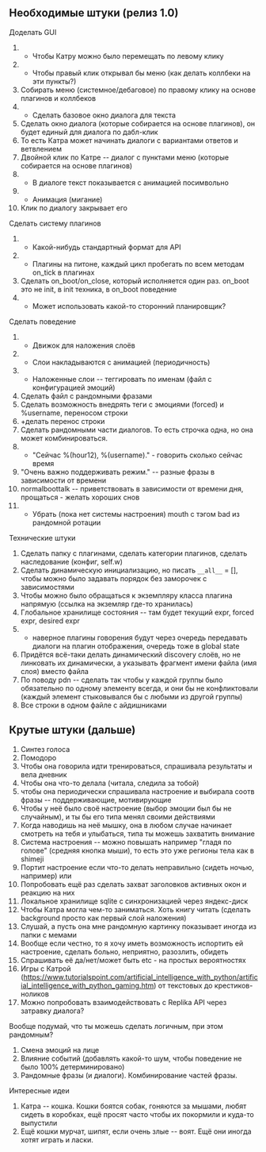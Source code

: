 ## Необходимые штуки (релиз 1.0)
Доделать GUI
1. + Чтобы Катру можно было перемещать по левому клику
2. + Чтобы правый клик открывал бы меню (как делать коллбеки на эти пункты?)
3. Собирать меню (системное/дебаговое) по правому клику на основе плагинов и коллбеков
4. + Сделать базовое окно диалога для текста
5. Сделать окно диалога (которые собирается на основе плагинов), он будет единый для диалога по дабл-клик
6. То есть Катра может начинать диалоги с вариантами ответов и ветвлением
7. Двойной клик по Катре -- диалог с пунктами меню (которые собирается на основе плагинов)
8. + В диалоге текст показывается с анимацией посимвольно
9. + Анимация (мигание)
10. Клик по диалогу закрывает его

Сделать систему плагинов
1. + Какой-нибудь стандартный формат для API
2. + Плагины на питоне, каждый цикл пробегать по всем методам on_tick в плагинах
3. Сделать on_boot/on_close, который исполняется один раз. on_boot это не init, в init техника, в on_boot поведение
4. + Может использовать какой-то сторонний планировщик?

Сделать поведение
1. + Движок для наложения слоёв
2. + Слои накладываются с анимацией (периодичность)
3. + Наложенные слои -- теггировать по именам (файл с конфигурацией эмоций)
4. Сделать файл с рандомными фразами 
5. Сделать возможность внедрять теги с эмоциями (forced) и %username, переносом строки
6. +делать перенос строки
7. Сделать рандомными части диалогов. То есть строчка одна, но она может комбинироваться.
8. + "Сейчас %(hour12), %(username)." - говорить сколько сейчас время
9. "Очень важно поддерживать режим." -- разные фразы в зависимости от времени
10. normalboottalk -- приветствовать в зависимости от времени дня, прощаться - желать хороших снов
11. + Убрать (пока нет системы настроения) mouth с тэгом bad из рандомной ротации

Технические штуки
1. Сделать папку с плагинами, сделать категории плагинов, сделать наследование (конфиг, self.w)
2. Сделать динамическую инициализацию, но писать `__all__` = [], чтобы можно было задавать порядок без заморочек с зависимостями
3. Чтобы можно было обращаться к экземпляру класса плагина напрямую (ссылка на экземляр где-то хранилась)
4. Глобальное хранилище состояния -- там будет текущий expr, forced expr, desired expr
5. + наверное плагины говорения будут через очередь передавать диалоги на плагин отображения, очередь тоже в global state
6. Придётся всё-таки делать динамический discovery слоёв, но не линковать их динамически, а указывать фрагмент имени файла (имя слоя) вместо файла
7. По поводу pdn -- сделать так чтобы у каждой группы было обязательно по одному элементу всегда, и они бы не конфликтовали (каждый элемент стыковывался бы с любыми из другой группы)
8. Все строки в одном файле с айдишниками

## Крутые штуки (дальше)
1. Синтез голоса
2. Помодоро
3. Чтобы она говорила идти тренироваться, спрашивала результаты и вела дневник
4. Чтобы она что-то делала (читала, следила за тобой)
5. чтобы она периодически спрашивала настроение и выбирала соотв фразы -- поддерживающие, мотивирующие
6. Чтобы у неё было своё настроение (выбор эмоции был бы не случайным), и ты бы его типа менял своими действиями
7. Когда наводишь на неё мышку, она в любом случае начинает смотреть на тебя и улыбаться, типа ты можешь захватить внимание
8. Система настроения -- можно повышать например "гладя по голове" (средняя кнопка мыши), то есть это уже регионы тела как в shimeji
9. Портит настроение если что-то делать неправильно (сидеть ночью, например) или 
10. Попробовать ещё раз сделать захват заголовков активных окон и реакцию на них
11. Локальное хранилище sqlite с синхронизацией через яндекс-диск
12. Чтобы Катра могла чем-то заниматься. Хоть книгу читать (сделать background просто как первый слой наложения)
13. Слушай, а пусть она мне рандомную картинку показывает иногда из папки с мемами
14. Вообще если честно, то я хочу иметь возможность испортить ей настроение, сделать больно, неприятно, разозлить, обидеть
15. Спрашивать её да/нет/может быть etc - на простых вероятностях
16. Игры с Катрой (https://www.tutorialspoint.com/artificial_intelligence_with_python/artificial_intelligence_with_python_gaming.htm) от текстовых до крестиков-ноликов
17. Можно попробовать взаимодействовать с Replika API через затравку диалога?

Вообще подумай, что ты можешь сделать логичным, при этом рандомным?
1. Смена эмоций на лице
2. Влияние событий (добавлять какой-то шум, чтобы поведение не было 100% детерминировано)
3. Рандомные фразы (и диалоги). Комбинирование частей фразы.

Интересные идеи
1. Катра -- кошка. Кошки боятся собак, гоняются за мышами, любят сидеть в коробках, ещё просят часто чтобы их покормили и куда-то выпустили
2. Ещё кошки мурчат, шипят, если очень злые -- воят. Ещё они иногда хотят играть и ласки.